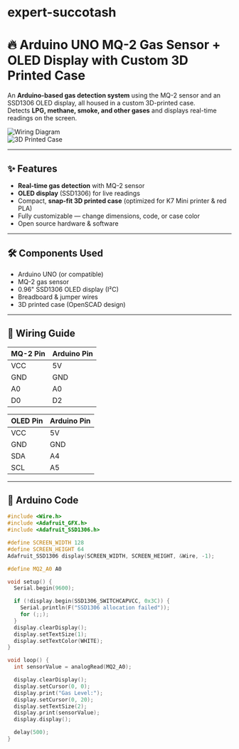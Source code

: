 # expert-succotash
# 🔥 Arduino UNO MQ-2 Gas Sensor + OLED Display with Custom 3D Printed Case

An **Arduino-based gas detection system** using the MQ-2 sensor and an SSD1306 OLED display, all housed in a custom 3D-printed case.  
Detects **LPG, methane, smoke, and other gases** and displays real-time readings on the screen.

![Wiring Diagram](wiring-diagram.png)  
![3D Printed Case](case-photo.png)  

---

## ✨ Features
- **Real-time gas detection** with MQ-2 sensor
- **OLED display** (SSD1306) for live readings
- Compact, **snap-fit 3D printed case** (optimized for K7 Mini printer & red PLA)
- Fully customizable — change dimensions, code, or case color
- Open source hardware & software

---

## 🛠 Components Used
- Arduino UNO (or compatible)
- MQ-2 gas sensor
- 0.96" SSD1306 OLED display (I²C)
- Breadboard & jumper wires
- 3D printed case (OpenSCAD design)

---

## 🔌 Wiring Guide

| MQ-2 Pin | Arduino Pin |
|----------|------------|
| VCC      | 5V         |
| GND      | GND        |
| A0       | A0         |
| D0       | D2         |

| OLED Pin | Arduino Pin |
|----------|------------|
| VCC      | 5V         |
| GND      | GND        |
| SDA      | A4         |
| SCL      | A5         |

---

## 📜 Arduino Code
```cpp
#include <Wire.h>
#include <Adafruit_GFX.h>
#include <Adafruit_SSD1306.h>

#define SCREEN_WIDTH 128
#define SCREEN_HEIGHT 64
Adafruit_SSD1306 display(SCREEN_WIDTH, SCREEN_HEIGHT, &Wire, -1);

#define MQ2_A0 A0

void setup() {
  Serial.begin(9600);

  if (!display.begin(SSD1306_SWITCHCAPVCC, 0x3C)) {
    Serial.println(F("SSD1306 allocation failed"));
    for (;;);
  }
  display.clearDisplay();
  display.setTextSize(1);
  display.setTextColor(WHITE);
}

void loop() {
  int sensorValue = analogRead(MQ2_A0);

  display.clearDisplay();
  display.setCursor(0, 0);
  display.print("Gas Level:");
  display.setCursor(0, 20);
  display.setTextSize(2);
  display.print(sensorValue);
  display.display();

  delay(500);
}

